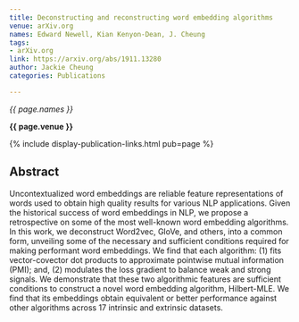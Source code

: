 ```yaml
---
title: Deconstructing and reconstructing word embedding algorithms
venue: arXiv.org
names: Edward Newell, Kian Kenyon-Dean, J. Cheung
tags:
- arXiv.org
link: https://arxiv.org/abs/1911.13280
author: Jackie Cheung
categories: Publications

---
```


*{{ page.names }}*

**{{ page.venue }}**

{% include display-publication-links.html pub=page %}

## Abstract

Uncontextualized word embeddings are reliable feature representations of words used to obtain high quality results for various NLP applications. Given the historical success of word embeddings in NLP, we propose a retrospective on some of the most well-known word embedding algorithms. In this work, we deconstruct Word2vec, GloVe, and others, into a common form, unveiling some of the necessary and sufficient conditions required for making performant word embeddings. We find that each algorithm: (1) fits vector-covector dot products to approximate pointwise mutual information (PMI); and, (2) modulates the loss gradient to balance weak and strong signals. We demonstrate that these two algorithmic features are sufficient conditions to construct a novel word embedding algorithm, Hilbert-MLE. We find that its embeddings obtain equivalent or better performance against other algorithms across 17 intrinsic and extrinsic datasets.